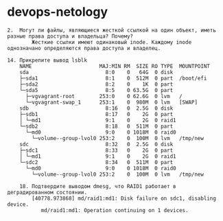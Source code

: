 # devops-netology


    2.  Могут ли файлы, являющиеся жесткой ссылкой на один объект, иметь разные права доступа и владельца? Почему?
            Жесткие ссылки имеют одинаковый inode. Каждому inode однозначано определяются права доступа и владелец.

    14. Прикрепите вывод lsblk
        NAME                      MAJ:MIN RM  SIZE RO TYPE  MOUNTPOINT
        sda                         8:0    0   64G  0 disk  
        ├─sda1                      8:1    0  512M  0 part  /boot/efi
        ├─sda2                      8:2    0    1K  0 part  
        └─sda5                      8:5    0 63.5G  0 part  
          ├─vgvagrant-root        253:0    0 62.6G  0 lvm   /
          └─vgvagrant-swap_1      253:1    0  980M  0 lvm   [SWAP]
        sdb                         8:16   0  2.5G  0 disk  
        ├─sdb1                      8:17   0    2G  0 part  
        │ └─md1                     9:1    0    2G  0 raid1 
        └─sdb2                      8:18   0  511M  0 part  
          └─md0                     9:0    0 1018M  0 raid0 
            └─volume--group-lvol0 253:2    0  100M  0 lvm   /tmp/new
        sdc                         8:32   0  2.5G  0 disk  
        ├─sdc1                      8:33   0    2G  0 part  
        │ └─md1                     9:1    0    2G  0 raid1 
        └─sdc2                      8:34   0  511M  0 part  
          └─md0                     9:0    0 1018M  0 raid0 
            └─volume--group-lvol0 253:2    0  100M  0 lvm   /tmp/new
        
        18. Подтвердите выводом dmesg, что RAID1 работает в деградированном состоянии.
            [40778.973868] md/raid1:md1: Disk failure on sdc1, disabling device.
               md/raid1:md1: Operation continuing on 1 devices.

    
